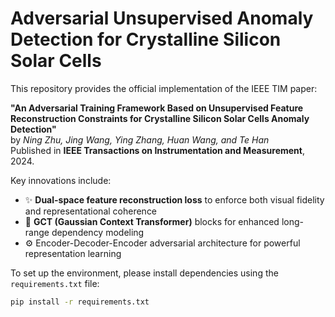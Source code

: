 # Adversarial Unsupervised Anomaly Detection for Crystalline Silicon Solar Cells

This repository provides the official implementation of the IEEE TIM paper:

**"An Adversarial Training Framework Based on Unsupervised Feature Reconstruction Constraints for Crystalline Silicon Solar Cells Anomaly Detection"**  
by *Ning Zhu, Jing Wang, Ying Zhang, Huan Wang, and Te Han*  
Published in **IEEE Transactions on Instrumentation and Measurement**, 2024.

Key innovations include:
- ✨ **Dual-space feature reconstruction loss** to enforce both visual fidelity and representational coherence
- 📐 **GCT (Gaussian Context Transformer)** blocks for enhanced long-range dependency modeling
- ⚙️ Encoder-Decoder-Encoder adversarial architecture for powerful representation learning

To set up the environment, please install dependencies using the `requirements.txt` file:

```bash
pip install -r requirements.txt
